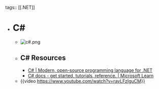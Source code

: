 tags:: [[.NET]]

- # C#
	- ![c#.png](../assets/c#_1703922126829_0.png)
	- ## C# Resources
		- [C# | Modern, open-source programming language for .NET](https://dotnet.microsoft.com/en-us/languages/csharp#:~:text=C%23%20is%20a%20modern%2C%20innovative,5%20programming%20languages%20on%20GitHub.)
		- [C# docs - get started, tutorials, reference. | Microsoft Learn](https://learn.microsoft.com/en-us/dotnet/csharp/)
	- {{video https://www.youtube.com/watch?v=ravLFzIguCM}}